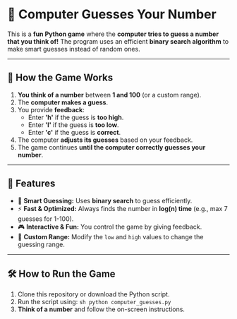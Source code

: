 # 🎯 Computer Guesses Your Number

This is a **fun Python game** where the **computer tries to guess a number that you think of!** The program uses an efficient **binary search algorithm** to make smart guesses instead of random ones.

---

## 📜 How the Game Works
1. **You think of a number** between **1 and 100** (or a custom range).
2. The **computer makes a guess**.
3. You provide **feedback**:
   - Enter **'h'** if the guess is **too high**.
   - Enter **'l'** if the guess is **too low**.
   - Enter **'c'** if the guess is **correct**.
4. The computer **adjusts its guesses** based on your feedback.
5. The game continues **until the computer correctly guesses your number**.

---

## 🚀 Features
- 🧠 **Smart Guessing:** Uses **binary search** to guess efficiently.
- ⚡ **Fast & Optimized:** Always finds the number in **log(n) time** (e.g., max 7 guesses for 1-100).
- 🎮 **Interactive & Fun:** You control the game by giving feedback.
- 🔢 **Custom Range:** Modify the `low` and `high` values to change the guessing range.

---

## 🛠 How to Run the Game
1. Clone this repository or download the Python script.
2. Run the script using: `sh python computer_guesses.py`
3. **Think of a number** and follow the on-screen instructions.
